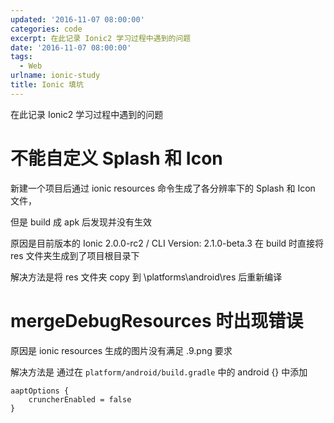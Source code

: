 ```yaml
---
updated: '2016-11-07 08:00:00'
categories: code
excerpt: 在此记录 Ionic2 学习过程中遇到的问题
date: '2016-11-07 08:00:00'
tags:
  - Web
urlname: ionic-study
title: Ionic 填坑
---
```


在此记录 Ionic2 学习过程中遇到的问题


# 不能自定义 Splash 和 Icon


新建一个项目后通过 ionic resources 命令生成了各分辨率下的 Splash 和 Icon 文件，


但是 build 成 apk 后发现并没有生效


原因是目前版本的 Ionic 2.0.0-rc2 / CLI Version: 2.1.0-beta.3 在 build 时直接将 res 文件夹生成到了项目根目录下


解决方法是将 res 文件夹 copy 到 \platforms\android\res 后重新编译


# mergeDebugResources 时出现错误


原因是 ionic resources 生成的图片没有满足 .9.png 要求


解决方法是 通过在 `platform/android/build.gradle` 中的 android {} 中添加


```text
aaptOptions {
    cruncherEnabled = false
}
```

